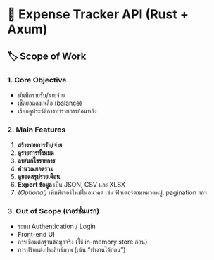 #  Expense Tracker API (Rust + Axum)

## 🏷️ Scope of Work

### 1. Core Objective  
- บันทึกรายรับ/รายจ่าย  
- เช็คยอดคงเหลือ (balance)  
- เรียกดูประวัติการทำรายการย้อนหลัง

### 2. Main Features  
1. **สร้างรายการรับ/จ่าย**  
2. **ดูรายการทั้งหมด**  
3. **ลบ/แก้ไขรายการ**  
4. **คำนวณยอดรวม**  
5. **ดูยอดสรุปรายเดือน**  
6. **Export ข้อมูล** เป็น JSON, CSV และ XLSX  
7. *(Optional)* เพิ่มฟีเจอร์ใหม่ในอนาคต เช่น ฟิลเตอร์ตามหมวดหมู่, pagination ฯลฯ

### 3. Out of Scope (เวอร์ชั่นแรก)  
- ระบบ Authentication / Login  
- Front-end UI  
- การเชื่อมต่อฐานข้อมูลจริง (ใช้ in-memory store ก่อน)  
- การปรับแต่งประสิทธิภาพ (เน้น “ทำงานได้ก่อน”)
